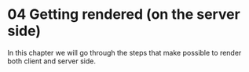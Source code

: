 # 04 Getting rendered (on the server side)

In this chapter we will go through the steps that make possible
to render both client and server side.
